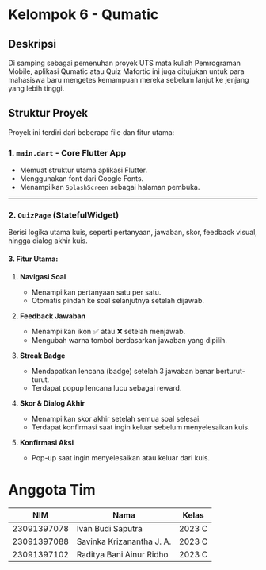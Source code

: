 <h1> Kelompok 6 - Qumatic </i></h1>

<h2>Deskripsi</h2>
<p>Di samping sebagai pemenuhan proyek UTS mata kuliah Pemrograman Mobile, aplikasi Qumatic atau Quiz Mafortic ini juga ditujukan untuk para mahasiswa baru mengetes kemampuan mereka sebelum lanjut ke jenjang yang lebih tinggi.</p>

<h2>Struktur Proyek</h2>
Proyek ini terdiri dari beberapa file dan fitur utama:

### 1. `main.dart` - Core Flutter App
- Memuat struktur utama aplikasi Flutter.
- Menggunakan font dari Google Fonts.
- Menampilkan `SplashScreen` sebagai halaman pembuka.

---

### 2. `QuizPage` (StatefulWidget)

Berisi logika utama kuis, seperti pertanyaan, jawaban, skor, feedback visual, hingga dialog akhir kuis.

#### 3. Fitur Utama:

1. **Navigasi Soal**
   - Menampilkan pertanyaan satu per satu.
   - Otomatis pindah ke soal selanjutnya setelah dijawab.

2. **Feedback Jawaban**
   - Menampilkan ikon ✅ atau ❌ setelah menjawab.
   - Mengubah warna tombol berdasarkan jawaban yang dipilih.

3. **Streak Badge**
   - Mendapatkan lencana (badge) setelah 3 jawaban benar berturut-turut.
   - Terdapat popup lencana lucu sebagai reward.

4. **Skor & Dialog Akhir**
   - Menampilkan skor akhir setelah semua soal selesai.
   - Terdapat konfirmasi saat ingin keluar sebelum menyelesaikan kuis.

5. **Konfirmasi Aksi**
   - Pop-up saat ingin menyelesaikan atau keluar dari kuis.

<h1>Anggota Tim</h1>
    <table>
        <thead>
            <tr>
                <th>NIM</th>
                <th>Nama</th>
                <th>Kelas</th>
            </tr>
        </thead>
        <tbody>
            <tr>
                <td>23091397078</td>
                <td>Ivan Budi Saputra</td>
                <td>2023 C</td>
            </tr>
            <tr>
                <td>23091397088</td>
                <td>Savinka Krizanantha J. A.</td>
                <td>2023 C</td>
            </tr>
            <tr>
                <td>23091397102</td>
                <td>Raditya Bani Ainur Ridho</td>
                <td>2023 C</td>
            </tr>
        </tbody>
    </table>
